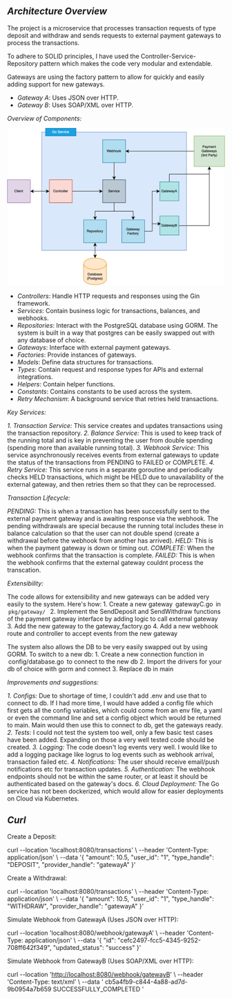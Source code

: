 ## *Architecture Overview*

The project is a microservice that processes transaction requests of type deposit and withdraw and sends requests to external payment gateways to process the transactions.

To adhere to SOLID principles, I have used the Controller-Service-Repository pattern which makes the code very modular and extendable.

Gateways are using the factory pattern to allow for quickly and easily adding support for new gateways.


-   *Gateway A*: Uses JSON over HTTP.
-   *Gateway B*: Uses SOAP/XML over HTTP.

*Overview of Components:*


![image](https://github.com/safisaleem/exinity-task/blob/main/diagram.png?raw=true)

-   *Controllers*: Handle HTTP requests and responses using the Gin framework.
-   *Services*: Contain business logic for transactions, balances, and webhooks.
-   *Repositories*: Interact with the PostgreSQL database using GORM. The system is built in a way that postgres can be easily swapped out with any database of choice.
-   *Gateways*: Interface with external payment gateways.
-   *Factories*: Provide instances of gateways.
-   *Models*: Define data structures for transactions.
-   *Types*: Contain request and response types for APIs and external integrations.
-   *Helpers*: Contain helper functions.
-  *Constants*: Contains constants to be used across the system.
-   *Retry Mechanism*: A background service that retries held transactions.

*Key Services:*

*1.⁠ ⁠Transaction Service:* This service creates and updates transactions using the transaction repository. 
*2.⁠ ⁠Balance Service:* This is used to keep track of the running total and is key in preventing the user from double spending (spending more than available running total).
*3.⁠ ⁠Webhook Service:* This service asynchronously  receives events from external gateways to update the status of the transactions from PENDING to FAILED or COMPLETE.
*4.⁠ ⁠Retry Service:* This service runs in a separate goroutine and periodically checks HELD transactions, which might be HELD due to unavailability of the external gateway, and then retries them so that they can be reprocessed.

*Transaction Lifecycle:*

*PENDING:* This is when a transaction has been successfully sent to the external payment gateway and is awaiting response via the webhook. The pending withdrawals are special because the running total includes these in balance calculation so that the user can not double spend (create a withdrawal before the webhook from another has arrived).
*HELD:* This is when the payment gateway is down or timing out.
*COMPLETE:* When the webhook confirms that the transaction is complete.
*FAILED:* This is when the webhook confirms that the external gateway couldnt process the transcation.

*Extensibility:*

The code allows for extensibility and new gateways can be added very easily to the system. Here's how:
1.⁠ ⁠Create a new gateway ⁠ gatewayC.go ⁠ in ⁠ `pkg/gateway/ `
2.⁠ ⁠Implement the SendDeposit and SendWithdraw functions of the payment gateway interface by adding logic to call external gateway
3.⁠ ⁠Add the new gateway to the gateway_factory.go
4.⁠ ⁠Add a new webhook route and controller to accept events from the new gateway

The system also allows the DB to be very easily swapped out by using GORM. To switch to a new db:
1.⁠ ⁠Create a new connection function in ⁠ config/database.go ⁠ to connect to the new db
2.⁠ ⁠Import the drivers for your db of choice with gorm and connect
3.⁠ ⁠Replace db in main

*Improvements and suggestions:*

*1.⁠ ⁠Configs:* Due to shortage of time, I couldn't add .env and use that to connect to db. If I had more time, I would have added a config file which first gets all the config variables, which could come from an env file, a yaml or even the command line and set a config object which would be returned to main. Main would then use this to connect to db, get the gateways ready.
*2.⁠ ⁠Tests:* I could not test the system too well, only a few basic test cases have been added. Expanding on those a very well tested code should be created.
*3.⁠ ⁠Logging:* The code doesn't log events very well. I would like to add a logging package like logrus to log events such as webhook arrival, transaction failed etc.
*4.⁠ ⁠Notifications:* The user should receive email/push notifications etc for transaction updates.
*5.⁠ ⁠Authentication:* The webhook endpoints should not be within the same router, or at least it should be authenticated based on the gateway's docs.
*6. Cloud Deployment:* The Go service has not been dockerized, which would allow for easier deployments on Cloud via Kubernetes.




## *Curl*

Create a Deposit:

curl --location 'localhost:8080/transactions' \ --header 'Content-Type: application/json' \ --data '{ "amount": 10.5, "user_id": "1", "type_handle": "DEPOSIT", "provider_handle": "gatewayA" }'

Create a Withdrawal:

curl --location 'localhost:8080/transactions' \ --header 'Content-Type: application/json' \ --data '{ "amount": 10.5, "user_id": "1", "type_handle": "WITHDRAW", "provider_handle": "gatewayA" }'


Simulate Webhook from GatewayA (Uses JSON over HTTP):


curl --location 'localhost:8080/webhook/gatewayA' \ --header 'Content-Type: application/json' \ --data '{ "id": "cefc2497-fcc5-4345-9252-708ff642f349", "updated_status": "success" }'

Simulate Webhook from GatewayB (Uses SOAP/XML over HTTP):

curl --location '[http://localhost:8080/webhook/gatewayB](http://localhost:8080/webhook/gatewayB)' \ --header 'Content-Type: text/xml' \ --data '<?xml version="1.0" encoding="UTF-8"?> <Envelope xmlns="[http://schemas.xmlsoap.org/soap/envelope/](http://schemas.xmlsoap.org/soap/envelope/)"> <Body> <TransactionRequest> <TransactionID>cb5a4fb9-c844-4a88-ad7d-9b0954a7b659</TransactionID> <Status>SUCCESSFULLY_COMPLETED</Status> </TransactionRequest> </Body> </Envelope>'